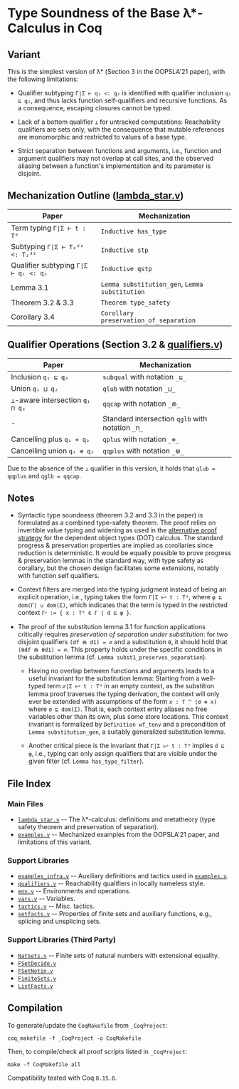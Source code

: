 # Type Soundness of the Base λ*-Calculus in Coq

## Variant

This is the simplest version of λ* (Section 3 in the OOPSLA'21 paper), with the following limitations:

* Qualifier subtyping `Γ∣Σ ⊢ q₁ <: q₂` is identified with qualifier inclusion `q₁ ⊑ q₂`, and thus lacks function self-qualifiers and recursive functions. As a consequence, escaping closures cannot be typed.

* Lack of a bottom qualifier `⊥` for untracked computations: Reachability qualifiers are sets only, with the consequence that mutable references are monomorphic and restricted to values of a base type.

* Strict separation between functions and arguments, i.e., function and argument qualifiers may not overlap at call sites, and the observed aliasing between a function's implementation and its parameter is disjoint.

## Mechanization Outline ([lambda_star.v](lambda_star.v))

| Paper | Mechanization |
|-------|---------------|
| Term typing `Γ∣Σ ⊢ t : Tᵈ` | `Inductive has_type` |
| Subtyping `Γ∣Σ ⊢ T₁ᵈ¹ <: T₂ᵈ²` | `Inductive stp` |
| Qualifier subtyping `Γ∣Σ ⊢ q₁ <: q₂` | `Inductive qstp` |
| Lemma 3.1 | `Lemma substitution_gen`, `Lemma substitution` |
| Theorem 3.2 & 3.3 | `Theorem type_safety` |
| Corollary 3.4 | `Corollary preservation_of_separation` |

## Qualifier Operations (Section 3.2 & [qualifiers.v](qualifiers.v))

| Paper | Mechanization |
|-------|---------------|
| Inclusion `q₁ ⊑ q₂` | `subqual` with notation `_⊑_` |
| Union `q₁ ⊔ q₂` | `qlub` with notation `_⊔_` |
| `⊥`-aware intersection `q₁ ⊓ q₂` | `qqcap` with notation `_⋒_` |
| - | Standard intersection `qglb` with notation `_⊓_` |
| Cancelling plus `q₁ + q₂` | `qplus` with notation `_⊕_` |
| Cancelling union `q₁ ⊕ q₂` | `qqplus` with notation `_⋓_` |

Due to the absence of the `⊥` qualifier in this version, it holds that `qlub = qqplus` and `qglb = qqcap`.

## Notes

* Syntactic type soundness (theorem 3.2 and 3.3 in the paper) is formulated as a combined type-safety theorem.
  The proof relies on invertible value typing and widening as used in the [alternative proof strategy](https://github.com/TiarkRompf/minidot/blob/57f6f31e21d61122d0f48b74fad2247074fa3cf8/oopsla16/dot_soundness_alt.v) for the dependent object types (DOT) calculus. The standard progress & preservation properties are implied as corollaries since reduction is deterministic. It would be equally possible to prove progress & preservation lemmas in the standard way, with type safety as corallary, but the chosen design facilitates some extensions, notably with function self qualifiers.

* Context filters are merged into the typing judgment instead of being an explicit operation, i.e., typing takes the form `Γ|Σ ⊢ᵠ t : Tᵈ`, where `φ ⊑ dom(Γ) ∪ dom(Σ)`, which indicates that the term is typed in the restricted context `Γᵠ := { x : Tᵈ ∈ Γ | d ⊑ φ }`.

* The proof of the substitution lemma 3.1 for function applications critically requires _preservation of separation under substitution_: for two disjoint qualifiers `(df ⋒ d1) = ∅` and a substitution `θ`, it should hold that `(θdf ⋒ θd1) = ∅`. This property holds under the specific conditions in the substitution lemma (cf. `Lemma subst1_preserves_separation`).

  * Having no overlap between functions and arguments leads to a useful invariant for the substitution lemma: Starting from a well-typed term `∅|Σ ⊢ᵠ t : Tᵈ` in an empty context, as the substition lemma proof traverses the typing derivation, the context will only ever be extended with assumptions of the form `x : T ^ (σ ⊕ x)` where `σ ⊑ dom(Σ)`. That is, each context entry aliases no free variables other than its own, plus some store locations. This context invariant is formalized by `Definition wf_tenv` and a precondition of `Lemma substitution_gen`, a suitably generalized substitution lemma.


  * Another critical piece is the invariant that `Γ|Σ ⊢ᵠ t : Tᵈ` implies `d ⊑ φ`, i.e., typing can only assign qualifiers that are visible under the given filter (cf. `Lemma has_type_filter`).

## File Index

### Main Files

* [`lambda_star.v`](lambda_star.v) -- The λ*-calculus: definitions and metatheory (type safety theorem and preservation of separation).
* [`examples.v`](examples.v) -- Mechanized examples from the OOPSLA'21 paper, and limitations of this variant.

### Support Libraries
* [`examples_infra.v`](examples_infra.v) -- Auxiliary definitions and tactics used in [`examples.v`](examples.v).
* [`qualifiers.v`](qualifiers.v) -- Reachability qualifiers in locally nameless style.
* [`env.v`](env.v) -- Environments and operations.
* [`vars.v`](vars.v) -- Variables.
* [`tactics.v`](tactics.v) -- Misc. tactics.
* [`setfacts.v`](setfacts.v) -- Properties of finite sets and auxiliary functions, e.g., splicing and unsplicing sets.
### Support Libraries (Third Party)
* [`NatSets.v`](NatSets.v) -- Finite sets of natural numbers with extensional equality.
* [`FSetDecide.v`](FSetDecide.v)
* [`FSetNotin.v`](FSetNotin.v)
* [`FiniteSets.v`](FiniteSets.v)
* [`ListFacts.v`](ListFacts.v)

## Compilation

To generate/update the `CoqMakefile` from `_CoqProject`:

`coq_makefile -f _CoqProject -o CoqMakefile`

Then, to compile/check all proof scripts listed in `_CoqProject`:

`make -f CoqMakefile all`

Compatibility tested with Coq `8.15.0`.


